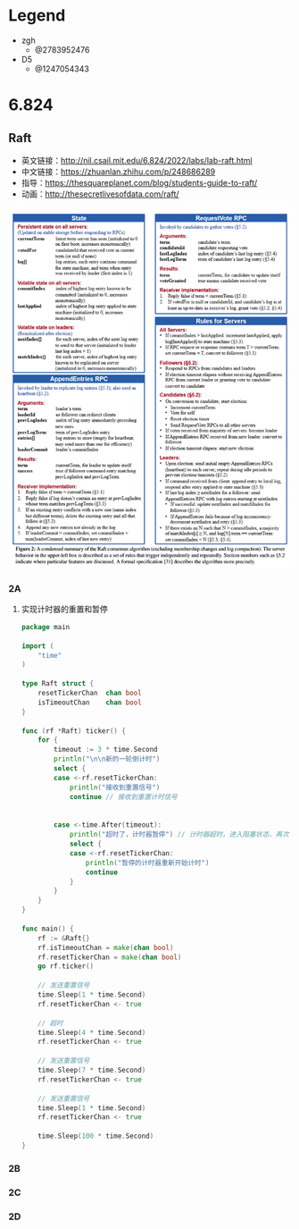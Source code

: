 # Legend
* zgh
    * @2783952476
* D5
    * @1247054343

# 6.824
## Raft
* 英文链接：http://nil.csail.mit.edu/6.824/2022/labs/lab-raft.html
* 中文链接：https://zhuanlan.zhihu.com/p/248686289 
* 指导：https://thesquareplanet.com/blog/students-guide-to-raft/
* 动画：http://thesecretlivesofdata.com/raft/

![alt text](assets/image.png)

### 2A
1. 实现计时器的重置和暂停
    ```go
    package main

    import (
        "time"
    )

    type Raft struct {
        resetTickerChan  chan bool
        isTimeoutChan    chan bool
    }

    func (rf *Raft) ticker() {
        for {
            timeout := 3 * time.Second
            println("\n\n新的一轮倒计时")
            select {
            case <-rf.resetTickerChan:
                println("接收到重置信号")
                continue // 接收到重置计时信号


            case <-time.After(timeout):
                println("超时了，计时器暂停") // 计时器超时，进入阻塞状态，再次收到重置计时信号则重新开始计时
                select {
                case <-rf.resetTickerChan:
                    println("暂停的计时器重新开始计时")
                    continue
                }
            }
        }
    }

    func main() {
        rf := &Raft{}
        rf.isTimeoutChan = make(chan bool)
        rf.resetTickerChan = make(chan bool)
        go rf.ticker()

        // 发送重置信号
        time.Sleep(1 * time.Second)
        rf.resetTickerChan <- true

        // 超时
        time.Sleep(4 * time.Second)
        rf.resetTickerChan <- true

        // 发送重置信号
        time.Sleep(7 * time.Second)
        rf.resetTickerChan <- true

        // 发送重置信号
        time.Sleep(1 * time.Second)
        rf.resetTickerChan <- true

        time.Sleep(100 * time.Second)
    }
    ```
### 2B
### 2C
### 2D

